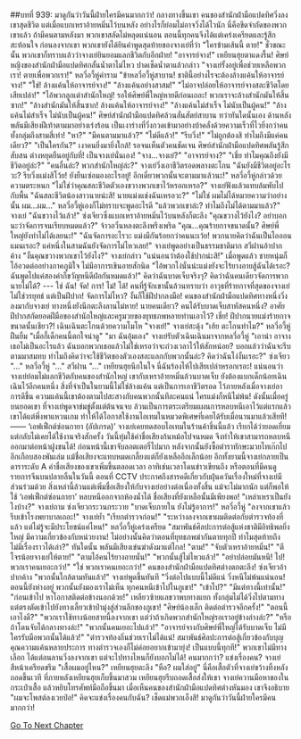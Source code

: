 ##บทที่ 939: มาดูกันว่าวันนี้ฝ่ายใครมีคนมากกว่า!
กลางทางขึ้นเขา
คนของสำนักฝ่ามือแปดทิศวิ่งลงเขาสุดชีวิต แต่เมื่อแบกเหราอ้ายหมิ่นไว้บนหลัง อย่างไรก็ย่อมไม่อาจวิ่งได้ไวนัก นี่คือขีดจำกัดของพวกเขาแล้ว ถ้ามีคนตามหลังมา พวกเขาสลัดไม่หลุดแน่นอน ตอนนี้ทุกคนจึงได้แต่เคร่งเครียดและรู้สึกสะท้อนใจ ก่อนลงจากเขา พวกเขายังได้ยินคำพูดสุดท้ายของจางเย่ที่ว่า "ใครข้ามเส้นนี้ ตาย!" ชั่วขณะนั้น พวกเขาก็ทราบแล้วว่าจางเย่ยินยอมแลกชีวิตกับอีกฝ่าย!
"อาจารย์จาง!" เหยียนฮุยตาแดงรื้น!
ศิษย์หญิงของสำนักฝ่ามือแปดทิศกลั้นน้ำตาไม่ไหว ปาดเช็ดน้ำตาแล้วกล่าว "จางเย่รั้งอยู่เพื่อช่วยเหลือพวกเรา! ตายเพื่อพวกเรา!"
หลวี่อวี้หู่คำราม "ข้าหลวี่อวี้หู่สาบาน! ชาตินี้อย่างไรจะต้องล้างแค้นให้อาจารย์จาง!"
"ใช่! ล้างแค้นให้อาจารย์จาง!"
"ล้างแค้นอย่างสาสม!"
"ไม่อาจปล่อยให้อาจารย์จางสละชีวิตโดยเสียเปล่า!"
"ไอ้พวกลูกเต่าสำนักใหญ่! รอให้ศิษย์พี่ใหญ่หายดีก่อนเถอะ! พวกเราจะล้างสำนักมันให้สิ้นซาก!"
"ล้างสำนักมันให้สิ้นซาก! ล้างแค้นให้อาจารย์จาง!"
"ล้างแค้นไม่สำเร็จ ไม่นับเป็นผู้คน!"
"ล้างแค้นไม่สำเร็จ ไม่นับเป็นผู้คน!"
ศิษย์สำนักฝ่ามือแปดทิศล้วนลั่นสัตย์สาบาน
ทว่าทันใดนั้นเอง ด้านหลังพลันมีเสียงฝีเท้าตามมาอย่างเร่งร้อน เป็นเงาร่างที่วิ่งกวดเข้ามาอย่างบ้าคลั่งด้วยความเร็วที่ไวยิ่งกว่าคนทั้งกลุ่มถึงสามสี่เท่า!
"หา?"
"มีคนตามมาแล้ว?"
"ไม่ดีแล้ว!"
"รีบวิ่ง!"
"ไม่ถูกต้องสิ ทำไมถึงมีแค่คนเดียว?"
"เป็นใครกัน?"
เงาคนยิ่งมายิ่งใกล้!
รอจนเห็นตัวคนชัดเจน ศิษย์สำนักฝ่ามือแปดทิศพลันรู้สึกสับสน ต่างหยุดยืนอยู่กับที่!
เป็นจางเย่นั่นเอง!
"จาง...จางเย่?"
"อาจารย์จาง?"
"เชี่ย ทำไมคุณถึงยังมีชีวิตอยู่ล่ะ?"
"คนอื่นล่ะ? พวกสำนักใหญ่ล่ะ?"
จางเย่วิ่งเอาชีวิตรอดพลางตะโกน "ฉันยังมีชีวิตอยู่อะไรวะ? รีบวิ่งแม่งสิโว้ย! ยังยืนเซ่อมองอะไรอยู่! อีกเดี๋ยวพวกนั้นจะตามมาแล้วนะ!"
หลวี่อวี้หู่กล่าวด้วยความตระหนก "ไม่ใช่ว่าคุณสละชีวิตตัวเองขวางพวกเขาไว้หรอกเหรอ?"
จางเย่ฟังแล้วแทบล้มพับไปกับพื้น "ฉันสละชีวิตน้องสาวนายน่ะสิ! นายแม่งแช่งฉันเหรอวะ?"
"ไม่ใช่ ผมไม่ได้หมายความว่าอย่างนั้น ผม...ผม..." หลวี่อวี้หู่เองก็ไม่ทราบจะพูดอะไรดี "แล้วพวกเขาล่ะ? ทำไมถึงไม่ได้ตามมาแล้ว?"
จางเย่ "ฉันขวางไว้แล้ว!"
ซ่งเจียวซึ่งแบกเหราอ้ายหมิ่นไว้บนหลังก็ตะลึง "คุณขวางไว้ยังไง? อย่าบอกนะว่าจัดการจนเรียบหมดแล้ว?"
จ้าวอวิ๋นหลงตะลึงพรึงเพริด "คุณ...คุณร้ายกาจขนาดนั้น? ศิษย์พี่ใหญ่ยังทำไม่ได้เลยนะ!"
"ฉันจัดการอะไรวะ แม่งมีกันร้อยกว่าคนนะเว้ย! พวกนายคิดว่าฉันเป็นไอออนแมนเรอะ? แค่หนึ่งในสามฉันยังจัดการไม่ไหวเลย!" จางเย่พูดอย่างเป็นธรรมชาติมาก
สวีฝานอ้าปากค้าง "งั้นคุณขวางพวกเขาไว้ยังไง?"
จางเย่กล่าว "แน่นอนว่าต้องใช้ปากน่ะสิ!" เมื่อพูดแล้ว ชายหนุ่มก็โอ้อวดต่ออย่างภาคภูมิใจ ไม่มีอาการเขินอายสักนิด "ไอ้พวกโง่นั่นน่ะแม่งยังจะไร้ยางอายสู้ฉันได้เรอะ? ฉันพูดไปแค่สองคำก็ขวัญหนีดีฝ่อกันหมดแล้ว!"
คิดว่าฉันบาดเจ็บจริงๆ?
คิดว่าฉันคนเดียวจัดการพวกนายไม่ได้?
--- ใช่ ฉัน! จัด! การ! ไม่! ได้!
คนที่รู้จักเขานั้นล้วนทราบว่า อาวุธที่ร้ายกาจที่สุดของจางเย่ไม่ใช่วรยุทธ์ แต่เป็นฝีปาก! จัดการไม่ไหว? งั้นก็ใช้ฝีปากลงมือ!
คนของสำนักฝ่ามือแปดทิศทางหนึ่งวิ่งลงมากับจางเย่ ทางหนึ่งยังนึกตะลึงลานไม่หาย!
นายคนเดียว? คนได้รับบาดเจ็บสาหัสคนหนึ่ง? อาศัยฝีปากสกัดยอดฝีมือของสำนักใหญ่และครูมวยของยุทธภพหลายท่านเอาไว้?
เชี่ย!
ฝีปากนายแม่งร้ายกาจขนาดนั้นเชียว?!
เฉินเฉินตะโกนด้วยความโมโห "จางเย่!"
จางเย่สะดุ้ง "เฮ้ย ตะโกนทำไม?"
หลวี่อวี้หู่ฝืนยิ้ม "เมื่อกี้เด็กคนนี้ตกใจน่าดู"
"มา ฉันอุ้มเอง" จางเย่รับตัวเฉินเฉินมาจากหลวี่อวี้หู่ "เอาน่า อาจางเธอไม่เป็นอะไรแล้ว ฉันบอกพวกเธอแล้วไม่ใช่เหรอว่าจะถ่วงเวลาไว้ให้สักหน่อย? บอกแล้วว่าฉันจะรีบตามมาสมทบ ทำไมถึงคิดว่าจะใช้ชีวิตของตัวเองสละแลกกับพวกนั้นล่ะ? คิดว่าฉันโง่งั้นเรอะ?"
ซ่งเจียว "..."
หลวี่อวี้หู่ "..."
สวีฝาน "..."
เหยียนฮุยนึกในใจ นี่ฉันร้องไห้ไปเสียเปล่าหรอกเรอะ!
แน่นอนว่าจางเย่ย่อมไม่แลกชีวิตกับคนของสำนักใหญ่ เขากับเหราอ้ายหมิ่นล้วนบาดเจ็บ ยังต้องแบกเด็กน้อยเฉินเฉินไว้อีกคนหนึ่ง สิ่งที่จำเป็นในยามนี้ไม่ใช่ล้างแค้น แต่เป็นการเอาชีวิตรอด ไว้ภายหลังเมื่อจางเย่อาการดีขึ้น ความแค้นนี้เขาต้องตามไปสะสางกับคนพวกนั้นทีละคนแน่ ใครแม่งก็หนีไม่พ้น! ดังนั้นเมื่อครู่บนยอดเขา ที่จางเย่พูดจาข่มขู่ตั้งแต่ต้นจนจบ ล้วนเป็นการตระเตรียมแผนการหลบหนีเอาไว้แต่แรกแล้ว เขาได้แต่พึ่งพาแหวนเกม ทำให้ได้โอกาสใช้งานไอเทมในหมวดพิเศษที่เคยได้รับเมื่อนานมาแล้วเสียที!
—— ‘เอฟเฟ็กต์ซ่อนกายา (อัปเกรด)’
จางเย่เคยทดสอบไอเทมในร้านค้าชิ้นนี้แล้ว เรียกได้ว่ายอดเยี่ยม แต่กลับไม่เคยได้ใช้งานจริงสักครั้ง วันนี้ทุ่มใช้ค่าชื่อเสียงก้นหม้อไปจนหมด จึงทำให้เขาสามารถหลบหนีออกมาต่อหน้าฝูงชนได้!
ก่อนหน้านี้เขาจับลอตเตอรี่ไปมาก หลังจากนั้นยังซื้อตำราทักษะมวยไทเก๊กไปอีกเกือบสองพันเล่ม แม้ชื่อเสียงจะแทบหมดเกลี้ยงแต่ก็ยังเหลืออีกเล็กน้อย อีกทั้งยามนี้จางเย่กลายเป็นดาราระดับ A ค่าชื่อเสียงของเขาเพิ่มขึ้นตลอดเวลา อาทิเช่นเวลาโดนข่าวเขียนถึง หรือตอนที่มีคนดูรายการจีนบนปลายลิ้นในวันนี้ ตอนที่ CCTV ประกาศถึงสารคดีเกี่ยวกับฝุ่นควันเรื่องใหม่ที่จางเย่มีส่วนร่วมด้วย สิ่งเหล่านี้ล้วนแต่เพิ่มชื่อเสียงให้กับจางเย่อย่างต่อเนื่องทั้งสิ้น แม้จะไม่มากนัก แต่ก็พอให้ใช้ ‘เอฟเฟ็กต์ซ่อนกายา’ หลบหนีออกจากห้องน้ำได้ ชื่อเสียงที่ยังเหลือนั้นมีเพียงพอ!
"เหล่าเหราเป็นยังไงบ้าง?" จางเย่ถาม
ซ่งเจียวกระวนกระวาย "บาดเจ็บภายใน ยังไม่รู้อาการ!"
หลวี่อวี้หู่ "ลงจากเขาแล้ว รีบเข้าโรงพยาบาลเถอะ!"
จางเย่ย้ำ "เรียกตำรวจก่อน!"
"ระหว่างลงจากเขาผมติดต่อกับตำรวจท้องที่แล้ว แต่ไม่รู้จะมีประโยชน์แค่ไหน!" หลวี่อวี้หู่เคร่งเครียด "สมาพันธ์ศิลปะการต่อสู้แห่งชาติมีอิทธิพลยิ่งใหญ่ มีความเกี่ยวข้องกับหน่วยงาน! ไม่อย่างนั้นคิดว่าตอนที่ยุทธภพฆ่ากันตายทุกปี ทำไมสุดท้ายถึงไม่มีเรื่องราวได้เล่า?"
ทันใดนั้น พลันมีเสียงเข่นฆ่าดังมาแต่ไกล!
"ตาม!"
"จับตัวเหราอ้ายหมิ่น!"
"ตีโจรน้อยจางเย่ให้ตาย!"
"ตามไอ้คนไร้ยางอายนั่น!"
"พวกนั้นสู้ไม่ไหวแล้ว!"
"อย่าปล่อยมันหนี! ไป! พวกเราคนเยอะกว่า!"
"ใช่ พวกเราคนเยอะกว่า!"
คนของสำนักฝ่ามือแปดทิศต่างตกตะลึง!
ซ่งเจียวอ้าปากค้าง "พวกนั้นใกล้ตามทันแล้ว!"
จางเย่พูดขึ้นทันที "วิ่งต่อไปแบบนี้ไม่ดีแน่ วิ่งหนีไม่พ้นแน่นอน! ตอนนี้ยังห่างอยู่ พวกนั้นยังมองเราไม่เห็น ทุกคนหนีเข้าไปในภูเขา!"
"เข้าไป?"
"มีแต่ทางนี้เท่านั้น!"
"ก่อนเข้าไป หาโอกาสติดต่อข้างนอกด้วย!"
เหลียวซ้ายแลขวาพบทางแยก ทั้งกลุ่มไม่ได้วิ่งไปตามทาง แต่ตรงตัดเข้าไปยังทางเลี้ยวเข้าป่ามุ่งสู่ส่วนลึกของภูเขา!
"ศิษย์น้องเล็ก ติดต่อตำรวจอีกครั้ง!"
"ตอนนี้เอาไงดี?"
"พวกเราใช้ทางน้อยสายนี้ลงจากเขา แต่ว่าถ้าเกิดพวกสำนักใหญ่รอเราอยู่ข้างล่างล่ะ?"
"หรือถ้าโดนจับได้กลางทางล่ะ!"
"พวกนั้นคนเยอะไปแล้ว!"
"อาจารย์จางกับศิษย์พี่ใหญ่ได้รับบาดเจ็บ ไม่มีใครรับมือพวกนั้นได้แล้ว!"
"ตำรวจท้องถิ่นช่วยเราไม่ได้แน่! สมาพันธ์ศิลปะการต่อสู้เกี่ยวข้องกับบุญคุณความแค้นหลายประการ ทางตำรวจเองก็ไม่ค่อยอยากเข้ามายุ่ง! เป็นแบบนี้ทุกที!"
พวกเขาไม่มีทางเลือก ได้แต่ลนลานวิ่งลงจากเขา แต่จะไปทางไหนก็ยังบอกไม่ได้!
คนมากกว่า?
แข่งเรื่องคน?
จางเย่สีหน้าเครียดขรึม "เสื้อผมอยู่ไหน?"
เหยียนฮุยตะลึง "หือ? ผมใส่อยู่"
นี่คือเสื้อตัวที่จางเย่ขว้างทิ้งหลังถอดขึ้นเวที ที่ภายหลังเหยียนฮุยเก็บขึ้นมาสวม
เหยียนฮุยรีบถอดเสื้อส่งให้เขา
จางเย่ควานมือหาของในกระเป๋าเสื้อ แล้วหยิบโทรศัพท์มือถือขึ้นมา เมื่อเห็นคนของสำนักฝ่ามือแปดทิศต่างหันมอง เขาจึงอธิบาย "ผมจะโพสต์ลงเวยป๋อ!"
คิดจะแข่งเรื่องคนกับฉัน?
เช็ดแม่พวกเอ็งสิ!
มาดูกันว่าวันนี้ฝ่ายใครมีคนมากกว่า!


[Go To Next Chapter]( ./40.md)